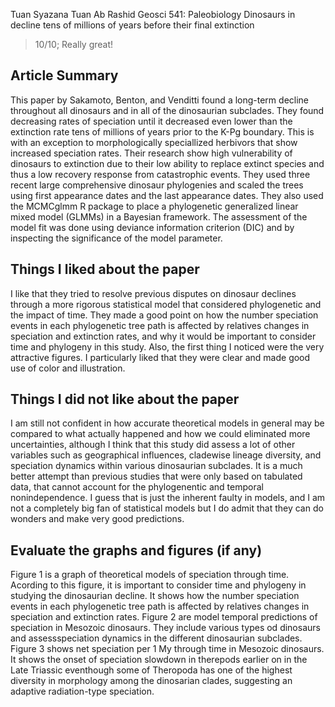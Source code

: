 Tuan Syazana Tuan Ab Rashid
Geosci 541: Paleobiology
Dinosaurs in decline tens of millions of years before
their final extinction

> 10/10; Really great!
 
## Article Summary

This paper by Sakamoto, Benton, and Venditti found a long-term decline throughout all dinosaurs and in all of the dinosaurian subclades. They found decreasing rates of speciation until it decreased even lower than the extinction rate tens of millions of years prior to the K-Pg boundary. This is with an exception to morphologically speciallized herbivors that show increased speciation rates. Their research show high vulnerability of dinosaurs to extinction due to their low ability to replace extinct species and thus a low recovery response from catastrophic events. They used three recent large comprehensive dinosaur phylogenies and scaled the trees using first appearance dates and the last appearance dates. They also used the MCMCglmm R package to place a phylogenetic generalized linear mixed model (GLMMs) in a Bayesian framework. The assessment of the model fit was done using deviance information criterion (DIC) and by inspecting the significance of the model parameter. 

## Things I liked about the paper
      
I like that they tried to resolve previous disputes on dinosaur declines through a more rigorous statistical model that considered phylogenetic and the impact of time. They made a good point on how the number speciation events in each phylogenetic tree path is affected by relatives changes in speciation and extinction rates, and why it would be important to consider time and phylogeny in this study. Also, the first thing I noticed were the very attractive figures. I particularly liked that they were clear and made good use of color and illustration.  

## Things I did not like about the paper

I am still not confident in how accurate theoretical models in general may be compared to what actually happened and how we could eliminated more uncertainties, although I think that this study did assess a lot of other variables such as geographical influences, cladewise lineage diversity, and speciation dynamics within various dinosaurian subclades. It is a much better attempt than previous studies that were only based on tabulated data, that cannot account for the phylogenentic and temporal nonindependence. I guess that is just the inherent faulty in models, and I am not a completely big fan of statistical models but I do admit that they can do wonders and make very good predictions.

## Evaluate the graphs and figures (if any)

Figure 1 is a graph of theoretical models of speciation through time. Acording to this figure, it is important to consider time and phylogeny in studying the dinosaurian decline. It shows how the number speciation events in each phylogenetic tree path is affected by relatives changes in speciation and extinction rates. Figure 2 are model temporal predictions of speciation in Mesozoic dinosaurs. They include various types od dinosaurs and assessspeciation dynamics in the different dinosaurian subclades. Figure 3 shows net speciation per 1 My through time in Mesozoic dinosaurs. It shows the onset of speciation slowdown in therepods earlier on in the Late Triassic eventhough some of Theropoda has one of the highest diversity in morphology among the dinosarian clades, suggesting an adaptive radiation-type speciation.
